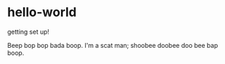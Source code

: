 # hello-world

getting set up!

Beep bop bop bada boop.  I'm a scat man; shoobee doobee doo bee bap boop.

